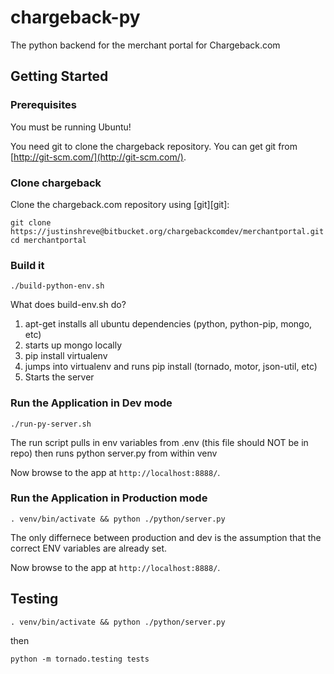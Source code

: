 chargeback-py 
================================

The python backend for the merchant portal for Chargeback.com

## Getting Started

### Prerequisites

You must be running Ubuntu!

You need git to clone the chargeback repository. You can get git from
[http://git-scm.com/](http://git-scm.com/).


### Clone chargeback

Clone the chargeback.com repository using [git][git]:

```
git clone https://justinshreve@bitbucket.org/chargebackcomdev/merchantportal.git
cd merchantportal
```


### Build it

```
./build-python-env.sh
```

What does build-env.sh do?
1. apt-get installs all ubuntu dependencies (python, python-pip, mongo, etc)
2. starts up mongo locally
3. pip install virtualenv
4. jumps into virtualenv and runs pip install (tornado, motor, json-util, etc)
5. Starts the server


### Run the Application in Dev mode

```
./run-py-server.sh
```

The run script pulls in env variables from .env (this file should NOT be in repo) then runs python server.py from within venv

Now browse to the app at `http://localhost:8888/`.


### Run the Application in Production mode

```
. venv/bin/activate && python ./python/server.py
```

The only differnece between production and dev is the assumption that the correct ENV variables are already set.

Now browse to the app at `http://localhost:8888/`.


## Testing
```
. venv/bin/activate && python ./python/server.py
```
then
```
python -m tornado.testing tests
```

